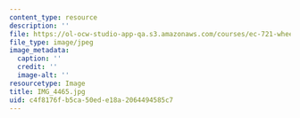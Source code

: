 ```yaml
---
content_type: resource
description: ''
file: https://ol-ocw-studio-app-qa.s3.amazonaws.com/courses/ec-721-wheelchair-design-in-developing-countries-spring-2009/c4f8176fb5ca50ede18a2064494585c7_IMG_4465.jpg
file_type: image/jpeg
image_metadata:
  caption: ''
  credit: ''
  image-alt: ''
resourcetype: Image
title: IMG_4465.jpg
uid: c4f8176f-b5ca-50ed-e18a-2064494585c7
---
```

